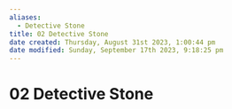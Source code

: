 ```yaml
---
aliases:
  - Detective Stone
title: 02 Detective Stone
date created: Thursday, August 31st 2023, 1:00:44 pm
date modified: Sunday, September 17th 2023, 9:18:25 pm
---
```


# 02 Detective Stone
